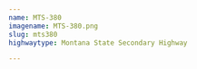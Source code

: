 ```yaml
---
name: MTS-380
imagename: MTS-380.png
slug: mts380
highwaytype: Montana State Secondary Highway

---
```

